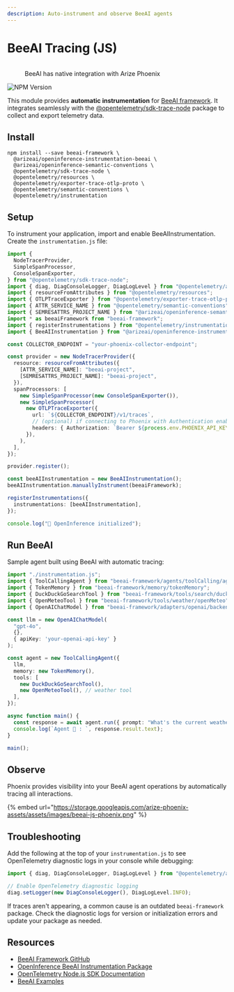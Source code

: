 ```yaml
---
description: Auto-instrument and observe BeeAI agents
---
```


# BeeAI Tracing (JS)

<figure><img src="https://storage.googleapis.com/arize-phoenix-assets/assets/images/beeai_architecture.jpeg" alt=""><figcaption><p>BeeAI has native integration with Arize Phoenix</p></figcaption></figure>

<div align="left"><img src="https://img.shields.io/npm/v/%40arizeai%2Fopeninference-instrumentation-beeai" alt="NPM Version"></div>

This module provides **automatic instrumentation** for [BeeAI framework](https://github.com/i-am-bee/beeai-framework/tree/main). It integrates seamlessly with the [@opentelemetry/sdk-trace-node](https://github.com/open-telemetry/opentelemetry-js/tree/main/packages/opentelemetry-sdk-trace-node) package to collect and export telemetry data.

## Install

```shell
npm install --save beeai-framework \ 
  @arizeai/openinference-instrumentation-beeai \
  @arizeai/openinference-semantic-conventions \
  @opentelemetry/sdk-trace-node \
  @opentelemetry/resources \
  @opentelemetry/exporter-trace-otlp-proto \
  @opentelemetry/semantic-conventions \
  @opentelemetry/instrumentation
```

## Setup

To instrument your application, import and enable BeeAIInstrumentation. Create the `instrumentation.js` file:

```typescript
import {
  NodeTracerProvider,
  SimpleSpanProcessor,
  ConsoleSpanExporter,
} from "@opentelemetry/sdk-trace-node";
import { diag, DiagConsoleLogger, DiagLogLevel } from "@opentelemetry/api";
import { resourceFromAttributes } from "@opentelemetry/resources";
import { OTLPTraceExporter } from "@opentelemetry/exporter-trace-otlp-proto";
import { ATTR_SERVICE_NAME } from "@opentelemetry/semantic-conventions";
import { SEMRESATTRS_PROJECT_NAME } from "@arizeai/openinference-semantic-conventions";
import * as beeaiFramework from "beeai-framework";
import { registerInstrumentations } from "@opentelemetry/instrumentation";
import { BeeAIInstrumentation } from "@arizeai/openinference-instrumentation-beeai";

const COLLECTOR_ENDPOINT = "your-phoenix-collector-endpoint";

const provider = new NodeTracerProvider({
  resource: resourceFromAttributes({
    [ATTR_SERVICE_NAME]: "beeai-project",
    [SEMRESATTRS_PROJECT_NAME]: "beeai-project",
  }),
  spanProcessors: [
    new SimpleSpanProcessor(new ConsoleSpanExporter()),
    new SimpleSpanProcessor(
      new OTLPTraceExporter({
        url: `${COLLECTOR_ENDPOINT}/v1/traces`,
        // (optional) if connecting to Phoenix with Authentication enabled
        headers: { Authorization: `Bearer ${process.env.PHOENIX_API_KEY}` },
      }),
    ),
  ],
});

provider.register();

const beeAIInstrumentation = new BeeAIInstrumentation();
beeAIInstrumentation.manuallyInstrument(beeaiFramework);

registerInstrumentations({
  instrumentations: [beeAIInstrumentation],
});

console.log("👀 OpenInference initialized");
```

## Run BeeAI

Sample agent built using BeeAI with automatic tracing:

```typescript
import "./instrumentation.js";
import { ToolCallingAgent } from "beeai-framework/agents/toolCalling/agent";
import { TokenMemory } from "beeai-framework/memory/tokenMemory";
import { DuckDuckGoSearchTool } from "beeai-framework/tools/search/duckDuckGoSearch";
import { OpenMeteoTool } from "beeai-framework/tools/weather/openMeteo";
import { OpenAIChatModel } from "beeai-framework/adapters/openai/backend/chat";

const llm = new OpenAIChatModel(
  "gpt-4o", 
  {},
  { apiKey: 'your-openai-api-key' }
);

const agent = new ToolCallingAgent({
  llm,
  memory: new TokenMemory(),
  tools: [
    new DuckDuckGoSearchTool(),
    new OpenMeteoTool(), // weather tool
  ],
});

async function main() {
  const response = await agent.run({ prompt: "What's the current weather in Berlin?" });
  console.log(`Agent 🤖 : `, response.result.text);
}

main();
```

## Observe

Phoenix provides visibility into your BeeAI agent operations by automatically tracing all interactions.

{% embed url="https://storage.googleapis.com/arize-phoenix-assets/assets/images/beeai-js-phoenix.png" %}

## Troubleshooting

Add the following at the top of your `instrumentation.js` to see OpenTelemetry diagnostic logs in your console while debugging:

```typescript
import { diag, DiagConsoleLogger, DiagLogLevel } from "@opentelemetry/api";

// Enable OpenTelemetry diagnostic logging
diag.setLogger(new DiagConsoleLogger(), DiagLogLevel.INFO);
```

If traces aren't appearing, a common cause is an outdated `beeai-framework` package. Check the diagnostic logs for version or initialization errors and update your package as needed.

## Resources

* [BeeAI Framework GitHub](https://github.com/i-am-bee/beeai-framework)
* [OpenInference BeeAI Instrumentation Package](https://www.npmjs.com/package/@arizeai/openinference-instrumentation-beeai)
* [OpenTelemetry Node.js SDK Documentation](https://opentelemetry.io/docs/languages/js/getting-started/nodejs/)
* [BeeAI Examples](https://github.com/Arize-ai/openinference/tree/main/js/packages/openinference-instrumentation-beeai/examples)
